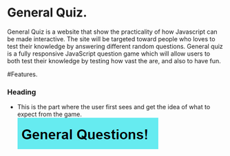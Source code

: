 # General Quiz.
 General Quiz is a website that show the practicality of how Javascript can be made interactive. The site will be targeted toward people who loves to test their knowledge by answering different random questions. 
 General quiz is a fully responsive JavaScript question game which will allow users to both test their knowledge by testing how vast the are, and also to have fun.



 #Features.

 ### Heading
 * This is the part where the user first sees and get the idea of what to expect from the game.
 ![heading.png](documents/heading.png)

